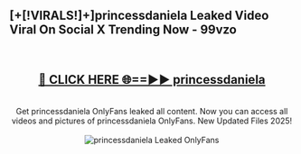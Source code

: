 <h2>[+[!VIRALS!]+]princessdaniela Leaked Video Viral On Social X Trending Now - 99vzo</h2>
<br>
<div align="center">
<h2><a href="https://libra.edu.pl?princessdaniela" rel="nofollow">🔴 CLICK HERE 🌐==►► princessdaniela</a></h2>
<br>
Get princessdaniela OnlyFans leaked all content. Now you can access all videos and pictures of princessdaniela OnlyFans. New Updated Files 2025!
<br>
<br>
<a href="https://libra.edu.pl?princessdaniela" rel="nofollow" data-target="animated-image.originalLink"><img src="https://i.ibb.co.com/WyWwxjT/player-gif2.gif" alt="princessdaniela Leaked OnlyFans" style="max-width: 100%; display: inline-block;" data-target="animated-image.originalImage"></a>
</div>
<br>